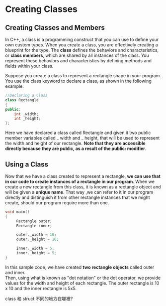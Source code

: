 # Creating Classes
## Creating Classes and Members
In C++, a class is a programming construct that you can use to define your own custom types. 
When you create a class, you are effectively creating a blueprint for the type. The **class** 
defines the behaviors and characteristics, or **class members**, which are shared by all instances
of the class. You represent these behaviors and characteristics by defining methods and fields within your class.

Suppose you create a class to represent a rectangle shape in your program.  
You use the class keyword to declare a class, as shown in the following example:
```cpp
//Declaring a Class
class Rectangle
{
public:
    int _width;
    int _height;
};
```
Here we have declared a class called Rectangle and given it two public member variables 
called _ width and _ height, that will be used to represent the width and height of our rectangle. 
**Note that they are accessible directly because they are public, as a result of the public: modifier**.
## Using a Class
Now that we have a class created to represent a rectangle, **we can use that in our code to create
instances of a rectangle in our program**.  When we create a new rectangle from this class, it is known 
as a rectangle object and will be given a **unique name**.  That way ,we can refer to it in our program
directly and distinguish it from other rectangle instances that we might create, should our program
require more than one.
```cpp
void main()
{
     Rectangle outer;
     Rectangle inner;     

     outer._width = 10;
     outer._height = 10;

     inner._width = 5;
     inner._height = 5;
}
```
In this sample code, we have created **two rectangle objects** called outer and inner.  
Then, using what is known as "dot notation" or the dot operator, we provide values 
for the width and height of each rectangle.  The outer rectangle is 10 x 10 and the inner rectangle is 5x5.

class 和 struct 不同的地方在哪裡?
